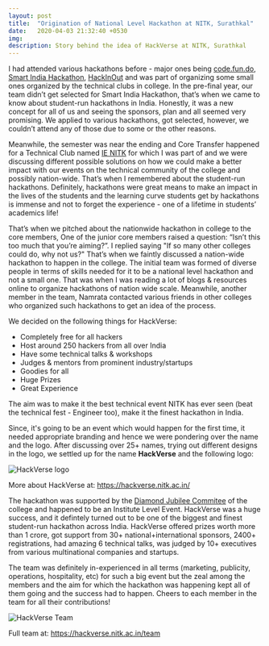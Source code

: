 ```yaml
---
layout: post
title:  "Origination of National Level Hackathon at NITK, Surathkal"
date:   2020-04-03 21:32:40 +0530
img:
description: Story behind the idea of HackVerse at NITK, Surathkal
---
```


I had attended various hackathons before - major ones being [code.fun.do](https://www.codefundo.io/), [Smart India Hackathon](https://www.sih.gov.in/), [HackInOut](https://hackinout.co/) and was part of organizing some small ones organized by the technical clubs in college. In the pre-final year, our team didn’t get selected for Smart India Hackathon, that’s when we came to know about student-run hackathons in India. Honestly, it was a new concept for all of us and seeing the sponsors, plan and all seemed very promising. We applied to various hackathons, got selected, however, we couldn’t attend any of those due to some or the other reasons.

Meanwhile, the semester was near the ending and Core Transfer happened for a Technical Club named [IE NITK](http://ie.nitk.ac.in) for which I was part of and we were discussing different possible solutions on how we could make a better impact with our events on the technical community of the college and possibly nation-wide. That’s when I remembered about the student-run hackathons. Definitely, hackathons were great means to make an impact in the lives of the students and the learning curve students get by hackathons is immense and not to forget the experience - one of a lifetime in students’ academics life!

That’s when we pitched about the nationwide hackathon in college to the core members, One of the junior core members raised a question: “Isn’t this too much that you’re aiming?”. I replied saying "If so many other colleges could do, why not us?" That’s when we faintly discussed a nation-wide hackathon to happen in the college. The initial team was formed of diverse people in terms of skills needed for it to be a national level hackathon and not a small one. That was when I was reading a lot of blogs & resources online to organize hackathons of nation wide scale. Meanwhile, another member in the team, Namrata contacted various friends in other colleges who organized such hackathons to get an idea of the process. 

We decided on the following things for HackVerse:
- Completely free for all hackers
- Host around 250 hackers from all over India
- Have some technical talks & workshops
- Judges & mentors from prominent industry/startups
- Goodies for all
- Huge Prizes
- Great Experience

The aim was to make it the best technical event NITK has ever seen (beat the technical fest - Engineer too), make it the finest hackathon in India.

Since, it's going to be an event which would happen for the first time, it needed appropriate branding and hence we were pondering over the name and the logo. After discussing over 25+ names, trying out different designs in the logo, we settled up for the name **HackVerse** and the following logo:

![HackVerse logo]({{"/assets/img/hackverse/hackverse-logo.png"}})

More about HackVerse at: https://hackverse.nitk.ac.in/

The hackathon was supported by the [Diamond Jubilee Commitee](https://dj.nitk.ac.in/) of the college and happened to be an Institute Level Event. HackVerse was a huge success, and it defintely turned out to be one of the biggest and finest student-run hackathon across India. HackVerse offered prizes worth more than 1 crore, got support from 30+ national+international sponsors, 2400+ registrations, had amazing 6 technical talks, was judged by 10+ executives from various multinational companies and startups.

The team was definitely in-experienced in all terms (marketing, publicity, operations, hospitality, etc) for such a big event but the zeal among the members and the aim for which the hackathon was happening kept all of them going and the success had to happen. Cheers to each member in the team for all their contributions!

![HackVerse Team]({{"/assets/img/hackverse/hackverse-team.JPG"}})

Full team at: https://hackverse.nitk.ac.in/team